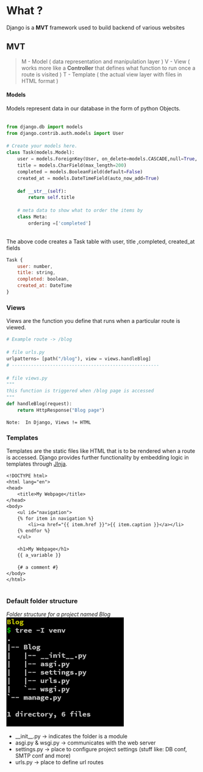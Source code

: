 # What ?

Django is a **MVT** framework used to build backend of various websites 

## MVT 
> M - Model ( data representation and manipulation layer )
> V -  View ( works more like a **Controller** that defines what function to run once a route is visited )
> T - Template ( the actual view layer with files in HTML format )

#### Models

Models represent data in our database in the form of python Objects. 
 
```python

from django.db import models
from django.contrib.auth.models import User

# Create your models here.
class Task(models.Model):
    user = models.ForeignKey(User, on_delete=models.CASCADE,null=True, blank=True)
    title = models.CharField(max_length=200)
    completed = models.BooleanField(default=False)
    created_at = models.DateTimeField(auto_now_add=True)

    def __str__(self):
        return self.title

    # meta data to show what to order the items by 
    class Meta:
        ordering =['completed']
		
```

The above code creates a Task table with user, title ,completed, created_at fields 

```js
Task {
	user: number,
	title: string,
	completed: boolean,
	created_at: DateTime
}
```

### Views
Views are the function you define that runs when a particular route is viewed. 

```python 
# Example route -> /blog

# file urls.py
urlpatterns= [path("/blog"), view = views.handleBlog]
# ------------------------------------------------------

# file views.py 
"""
this function is triggered when /blog page is accessed
"""
def handleBlog(request): 
	return HttpResponse("Blog page")

```

`Note:  In Django, Views != HTML ` 


### Templates

Templates are the static files like HTML that is to be rendered when a route is accessed. Django provides further functionality by embedding logic in templates through [JInja](https://jinja.palletsprojects.com/en/3.1.x/templates/).
```django
<!DOCTYPE html>
<html lang="en">
<head>
    <title>My Webpage</title>
</head>
<body>
    <ul id="navigation">
    {% for item in navigation %}
        <li><a href="{{ item.href }}">{{ item.caption }}</a></li>
    {% endfor %}
    </ul>

    <h1>My Webpage</h1>
    {{ a_variable }}

    {# a comment #}
</body>
</html>


```

### Default folder structure 
*Folder structure for a project named Blog*
![a98694bacdfde68cb6396153d8894c79.png](../../_resources/a98694bacdfde68cb6396153d8894c79.png)


 *  __init\__.py  -> indicates the folder is a module
 * asgi.py & wsgi.py -> communicates with the web server 
 * settings.py -> place to configure project settings (stuff like: DB conf, SMTP conf and more)
 * urls.py -> place to define url routes 
 




